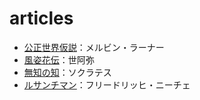 # articles

- [公正世界仮説](/article/justworldhypothesis.md)：メルビン・ラーナー
- [風姿花伝](/article/fuushikaden.md)：世阿弥
- [無知の知](/article/muchinochi.md)：ソクラテス
- [ルサンチマン](/article/ressentiment.md)：フリードリッヒ・ニーチェ
